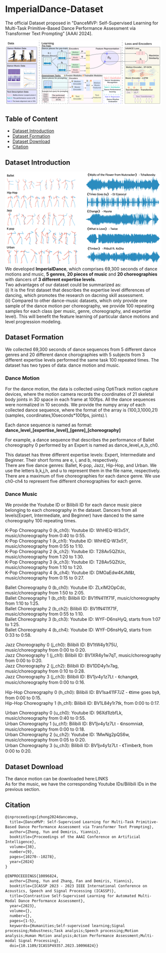 # ImperialDance-Dataset
The official Dataset proposed in "DanceMVP: Self-Supervised Learning for Multi-Task Primitive-Based Dance Performance Assessment via Transformer Text Prompting” [AAAI 2024].

![p](https://github.com/YunZhongNikki/ImperialDance-Dataset/blob/main/new_frameworkk_large-1.png)

## Table of Content
* [Dataset Introduction](Dataset-Introduction)
* [Dataset Formation](Dataset-Formation)
* [Dataset Download](Dataset-Download)
* [Citation](Citation)

## Dataset Introduction
![dataset_sample](https://github.com/YunZhongNikki/ImperialDance-Dataset/blob/main/dataset_sample.png)
We developed **ImperialDance**, which comprises 69,300 seconds of dance motions and music, **5 genres**, **20 pieces of music** and **20 choreographies** with dancers of **3 different expertise levels**.\
Two advantages of our dataset could be summarized as:\
(i) It is the first dataset that describes the expertise level differences of dancing, which promotes the research on dacning skill assessment. \
(ii) Compared to other dance-music datasets, which only provide one sample of the dance motion per choreography, we provide 100 repeating samples for each class (per music, genre, choreography, and expertise level). This will benefit the feature learning of particular dance motions and level progression modeling. 

## Dataset Formation
We collected 69,300 seconds of dance sequences from 5 different dance genres and 20 different dance chorographies with 5 subjects from 3 different expertise levels performed the same task 100 repeated times. The dataset has two types of data: dance motion and music.
### Dance Motion
For the dance motion, the data is collected using OptiTrack motion capture devices, where the motion camera records the coordinates of 21 skeletal body joints in 3D space in each frame at 100fps. All the dance sequences were normalized in 10 seconds. We provide the numpy array of each collected dance sequence, where the format of the array is (100,3,1000,21)  (samples, coordinates,10seconds\*100fps, joints).\

Each dance sequence is named as format: **dance_level_[expertise_level]\_[genre]\_[choreography]**

For example, a dance sequence that describes the performance of Ballet choreography 0 performed by an Expert is named as dance_level_e_b_ch0.

This dataset has three different expertise levels: Expert, Intermediate and Beginner. Their short forms are e, i, and b, respectively.\
There are five dance genres: Ballet, K-pop, Jazz, Hip-Hop, and Urban. We use the letters b,k,j,h, and u to represent them in the file name, respectively.\
There are a maximum of five choreographies for each dance genre. We use ch0-ch4 to represent five different choreographies for each genre.
### Dance Music
We provide the Youtube ID or Bilibili ID for each dance music piece belonging to each choreography in the dataset. Dancers from all levels(Expert, Intermediate, and Beginner) have danced to the same choreography 100 repeating times.

K-Pop Choreography 0 (k_ch0): Youtube ID: WhHEQ-W3x5Y, music/choreography from 0:40 to 0:55. \
K-Pop Choreography 1 (k_ch1): Youtube ID: WhHEQ-W3x5Y, music/choreography from 0:55 to 1:10.\
K-Pop Choreography 2 (k_ch2): Youtube ID: T28Av5QZtUc, music/choreography from 1:20 to 1:30. \
K-Pop Choreography 3 (k_ch3): Youtube ID: T28Av5QZtUc, music/choreography from 1:10 to 1:20.\
K-Pop Choreography 4 (k_ch4): Youtube ID: DMOaEdw4KJM&t, music/choreography from 0:15 to 0:27. 

Ballet Choreography 0 (b_ch0): Youtube ID: ZLxIM2OpCdc, music/choreography from 1:50 to 2:05. \
Ballet Choreography 1 (b_ch1): Bilibili ID: BV1fN411f71F, music/choreography from 1:10 to 1:25.\
Ballet Choreography 2 (b_ch2): Bilibili ID: BV1fN411f71F, music/choreography from 0:55 to 1:10.\
Ballet Choreography 3 (b_ch3): Youtube ID: WYF-D6nsHyQ, starts from 1:07 to 1:25. \
Ballet Choreography 4 (b_ch4): Youtube ID: WYF-D6nsHyQ, starts from 0:33 to 0:58.   

Jazz Choreography 0 (j_ch0): Bilibili ID: BV1tW4y1t75U, music/choreography from 0:00 to 0:20.\
Jazz Choreography 1 (j_ch1): Bilibili ID: BV1XR4y1w7qT, music/choreography from 0:00 to 0:20.\
Jazz Choreography 2 (j_ch2): Bilibili ID: BV1DD4y1v7ag, music/choreography from 0:10 to 0:28.\
Jazz Choreography 3 (j_ch3): Bilibili ID: BV1jv4y1z7Lt - 《change》, music/choreography from 0:00 to 0:16.

Hip-Hop Choreography 0 (h_ch0): Bilibili ID: BV1sa411F7JZ - 《time goes by》, from 0:00 to 0:15.\
Hip-Hop Choreography 1 (h_ch1): Bilibili ID: BV1L84y1r7tk, from 0:00 to 0:17.

Urban Choreography 0 (u_ch0): Youtube ID: 96Xd1lzbfLk, music/choreography from 0:40 to 0:55.\
Urban Choreography 1 (u_ch1): Bilibili ID: BV1jv4y1z7Lt - 《insomnia》, music/choreography from 0:00 to 0:18.\
Urban Choreography 2 (u_ch2): Youtube ID: 1MwNg2pQS6w, music/choreography from 0:05 to 0:20. \
Urban Choreography 3 (u_ch3): Bilibili ID: BV1jv4y1z7Lt - 《Timber》, from 0:00 to 0:20.

## Dataset Download
The dance motion can be downloaded here:LINKS\
As for the music, we have the corresponding Youtube IDs/Bilibili IDs in the previous section.

## Citation
```
@inproceedings{zhong2024dancemvp,
  title={DanceMVP: Self-Supervised Learning for Multi-Task Primitive-Based Dance Performance Assessment via Transformer Text Prompting},
  author={Zhong, Yun and Demiris, Yiannis},
  booktitle={Proceedings of the AAAI Conference on Artificial Intelligence},
  volume={38},
  number={9},
  pages={10270--10278},
  year={2024}
}
```
```
@INPROCEEDINGS{10096824,
  author={Zhong, Yun and Zhang, Fan and Demiris, Yiannis},
  booktitle={ICASSP 2023 - 2023 IEEE International Conference on Acoustics, Speech and Signal Processing (ICASSP)}, 
  title={Contrastive Self-Supervised Learning for Automated Multi-Modal Dance Performance Assessment}, 
  year={2023},
  volume={},
  number={},
  pages={1-5},
  keywords={Humanities;Self-supervised learning;Signal processing;Robustness;Task analysis;Speech processing;Motion analysis;Human Motion analysis;Action Performance Assessment;Multi-modal Signal Processing},
  doi={10.1109/ICASSP49357.2023.10096824}}
```
